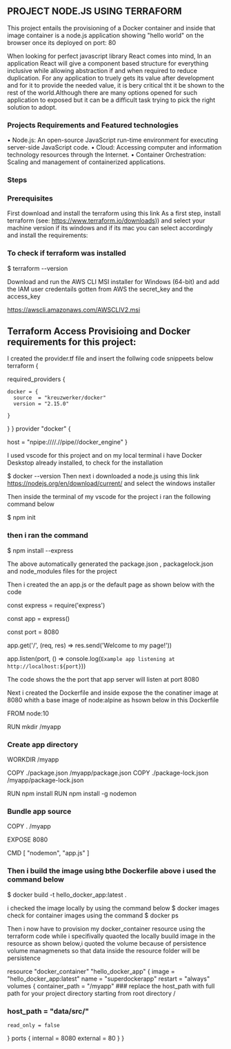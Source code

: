
## PROJECT NODE.JS USING TERRAFORM
This project entails the provisioning of a Docker container and inside that image container is a node.js application showing "hello world" on the browser once its deployed on port: 80

When looking for perfect javascript library React comes into mind, In an application React will give a component based structure for everything inclusive while allowing abstraction if and when required to reduce duplication.
For any application to truely gets its value after development and for it to provide the needed value, it is bery critical tht it be shown to the rest of the world.Although there are many options opened for such application to exposed but it can be a difficult task trying to pick the right solution to adopt.

### Projects Requirements and Featured technologies
•	Node.js: An open-source JavaScript run-time environment for executing server-side JavaScript code.
•	Cloud: Accessing computer and information technology resources through the Internet.
•	Container Orchestration:  Scaling and management of containerized applications.
### Steps
### Prerequisites

First download and install the terraform using this link
As a first step, install terraform (see: https://www.terraform.io/downloads)) and select your machine version if its windows and if its mac you can select accordingly and install the requirements:
### To check if terraform was installed

$ terraform --version

Download and run the AWS CLI MSI installer for Windows (64-bit) and add the IAM user credentails gotten from AWS the secret_key and the access_key

https://awscli.amazonaws.com/AWSCLIV2.msi

## Terraform Access Provisioing and Docker requirements for this project:

I created the provider.tf file and insert the follwing code snippeets below
terraform {

  required_providers {

    docker = {
      source  = "kreuzwerker/docker"
      version = "2.15.0"

    }
  }
}
provider "docker" {

  host    = "npipe:////.//pipe//docker_engine"
}

I used vscode for this project and on my local terminal i have Docker Deskstop already installed, to check for the installation

$ docker --version
Then next i  downloaded a node.js using this link https://nodejs.org/en/download/current/ and select the windows installer

Then inside the terminal of my vscode for the project i ran the following command below

$ npm init

### then i ran the command

$ npm install --express

The above automatically generated the package.json , packagelock.json and node_modules files for the project


Then i created the an app.js or the default page as shown below with the code

const express = require('express')

const app = express()

const port = 8080 

app.get('/', (req, res) => res.send('Welcome to my page!')) 

app.listen(port, () => console.log(`Example app listening at http://localhost:${port}`))

The code shows the the port that app server will listen at port 8080

Next i created the Dockerfile and inside expose the the conatiner image at 8080 whith a base image of node:alpine as hsown below
in this Dockerfile

FROM node:10

RUN mkdir /myapp

### Create app directory
WORKDIR /myapp

COPY ./package.json /myapp/package.json
COPY ./package-lock.json /myapp/package-lock.json

RUN npm install
RUN npm install -g nodemon

### Bundle app source
COPY . /myapp

EXPOSE 8080

CMD [ "nodemon", "app.js" ]

### Then i build the image using bthe Dockerfile above i used the command below

$ docker build -t hello_docker_app:latest .

i checked the image locally  by using the command below 
$ docker images
check for container images using the command 
$ docker ps

Then i now have to provision my docker_container resource using the terraform code while i specifivally quaoted the locally buuild image in the resource
as shown below,i quoted the volume because of persistence volume managmenets so that data inside the resource folder will be persistence

resource "docker_container" "hello_docker_app" {
  image   = "hello_docker_app:latest"
  name    = "superdockerapp"
  restart = "always"
  volumes {
    container_path = "/myapp"
    ### replace the host_path with full path for your project directory starting from root directory /
   ### host_path = "data/src/"
    read_only = false
  }
  ports {
    internal = 8080
    external = 80
  }
}




